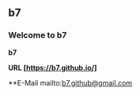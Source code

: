 ## **b7**
### **Welcome to b7**
**b7**

**URL [https://b7.github.io/]**

**E-Mail mailto:b7.github@gmail.com
